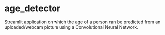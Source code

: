 # age_detector

Streamlit application on which the age of a person can be predicted from an uploaded/webcam picture using a Convolutional Neural Network.
